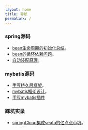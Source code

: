 ```yaml
---
layout: home
title: 导航
permalink: /
---
```


### spring源码

- [bean生命周期的初始化总结](https://dearkz.outfu.bid/others/bean%E7%94%9F%E5%91%BD%E5%91%A8%E6%9C%9F%E7%9A%84%E5%88%9D%E5%A7%8B%E5%8C%96%E6%80%BB%E7%BB%93/)。
- [bean的循环依赖问题](https://dearkz.outfu.bid/others/bean%E7%9A%84%E5%BE%AA%E7%8E%AF%E4%BE%9D%E8%B5%96%E9%97%AE%E9%A2%98/)。
- [自动装配原理](https://dearkz.outfu.bid/others/%E8%87%AA%E5%8A%A8%E8%A3%85%E9%85%8D%E5%8E%9F%E7%90%86/)。

### mybatis源码

- [手写持久层框架](https://dearkz.outfu.bid/pages/%E6%89%8B%E5%86%99%E6%8C%81%E4%B9%85%E5%B1%82%E6%A1%86%E6%9E%B6/)。
- [mybatis框架设计](https://dearkz.outfu.bid/pages/mybatis框架设计/)。
- [手写mybatis插件](https://dearkz.outfu.bid/pages/手写mybatis插件/)

### 踩坑实录

- [springCloud集成seata的亿点点小坑](https://dearkz.outfu.bid/jekyll/2024-10-16-springCloud%E9%9B%86%E6%88%90seata%E7%9A%84%E4%BA%BF%E7%82%B9%E7%82%B9%E5%B0%8F%E5%9D%91.html)。